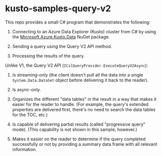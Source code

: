 # kusto-samples-query-v2

This repo provides a small C# program that demonstrates the following:

1. Connecting to an Azure Data Explorer (Kusto) cluster
   from C# by using the [Microsoft.Azure.Kusto.Data](https://www.nuget.org/packages/Microsoft.Azure.Kusto.Data)
   NuGet package.

2. Sending a query using the Query V2 API method.

3. Processing the results of the query.

Unlike V1, the Query V2 API (`ICslQueryProvider.ExecuteQueryV2Async`):

1. Is streaming-only (the client doesn't pull all the data into a single
   `System.Data.DataSet` object before delivering it back to the reader).

1. Is async-only.

1. Organizes the different "data tables" in the result in a way that makes
   it easier for the reader to handle. (For example, the query's extended
   properties are delivered first, there's no need to search the data tables
   for the TOC, etc.)

1. Is capable of delivering partial results (called "progressive query" mode).
   (This capability is not shown in this sample, however.)

1. Makes it easier on the reader to determine if the query completed successfully
   or not by providing a summary data frame with all relevant information.

